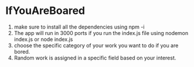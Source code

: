 ﻿# IfYouAreBoared
1. make sure to install all the dependencies using npm -i
2. The app will run in 3000 ports if you run the index.js file using nodemon index.js or node index.js
3. choose the specific category of your work you want to do if you are bored.
4. Random work is assigned in a specific field based on your interest.


